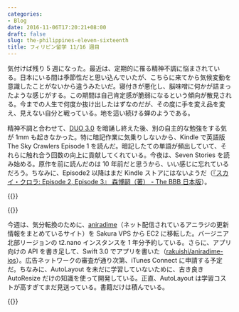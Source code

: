 ```yaml
---
categories:
- Blog
date: 2016-11-06T17:20:21+08:00
draft: false
slug: the-philippines-eleven-sixteenth
title: フィリピン留学 11/16 週目
---
```


気付けば残り 5 週になった。最近は、定期的に罹る精神不調に悩まされている。日本にいる間は季節性だと思い込んでいたが、こちらに来てから気候変動を意識したことがないから違うみたいだ。寝付きが悪化し、脳味噌に何かが詰まったような感じがする。この期間は自己肯定感が脆弱になるという傾向が散見される。今までの人生で何度か抜け出したはずなのだが、その度に手を変え品を変え、見えない自分と戦っている。地を這い続ける蝉のようである。

精神不調と合わせて、[DUO 3.0](http://www.amazon.co.jp/exec/obidos/ASIN/4900790052/rakuishi-22/ref=nosim/) を暗誦し終えた後、別の自主的な勉強をする気が 1mm も起きなかった。特に暗記作業に気乗りしないから、Kindle で英語版 The Sky Crawlers Episode 1 を読んだ。暗記したての単語が頻出していて、それらに触れ合う回数の向上に貢献してくれている。今夜は、Seven Stories を読み始める。原作を前に読んだのは 10 年前だと思うから、いい感じに忘れているだろう。ちなみに、Episode2 以降はまだ Kindle ストアにはないようだ（[『スカイ・クロラ: Episode 2, Episode 3』 森博嗣（著） - The BBB 日本版](http://thebbb.net/jp/ebooks/the-sky-crawlers-episode-2-episode-3.html)）。

{{<amazon id="B01IAB16BC" title="The Sky Crawlers: Prologue, Episode 1" src="http://ecx.images-amazon.com/images/I/51sLvCZ8W6L._SL160_.jpg">}}

{{<amazon id="B01INRVNH0" title="Seven Stories" src="http://ecx.images-amazon.com/images/I/51r-Qum4m6L._SL160_.jpg">}}

今週は、気分転換のために、[aniradime](http://radio.rakuishi.com)（ネット配信されているアニラジの更新情報をまとめているサイト）を Sakura VPS から EC2 に移転した。バージニア北部リージョンの t2.nano インスタンスを 1 年分予約している。さらに、アプリ向けの API を書き足して、Swift 3.0 でアプリを書いた（[rakuishi/aniradime-ios](https://github.com/rakuishi/aniradime-ios)）。広告ネットワークの審査が通り次第、iTunes Connect に申請する予定だ。ちなみに、AutoLayout を未だに学習していないために、古き良き AutoResize だけの知識を使って開発している。正直、AutoLayout は学習コストが高すぎてまだ見送っている。書籍だけは積んでいる。

{{<amazon id="4865940324" title="よくわかるAuto Layout  iOSレスポンシブデザインをマスター" src="http://ecx.images-amazon.com/images/I/51ELGPlwjgL._SL160_.jpg">}}
